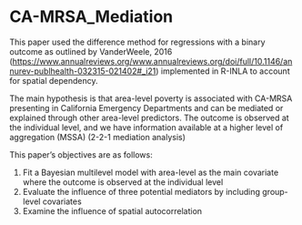 # CA-MRSA_Mediation

This paper used the difference method for regressions with a binary outcome as outlined by VanderWeele, 2016 (https://www.annualreviews.org/www.annualreviews.org/doi/full/10.1146/annurev-publhealth-032315-021402#_i21) implemented in R-INLA to account for spatial dependency.

The main hypothesis is that area-level poverty is associated with CA-MRSA presenting in California Emergency Departments and can be mediated or explained through other area-level predictors. The outcome is observed at the individual level, and we have information available at a higher level of aggregation (MSSA) (2-2-1 mediation analysis)

This paper’s objectives are as follows:

1) Fit a Bayesian multilevel model with area-level as the main covariate where the outcome is observed at the individual level
2) Evaluate the influence of three potential mediators by including group-level covariates
3) Examine the influence of spatial autocorrelation

   
